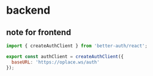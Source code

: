 # backend

## note for frontend

```js
import { createAuthClient } from 'better-auth/react';

export const authClient = createAuthClient({
  baseURL: 'https://oplace.ws/auth'
});
```
